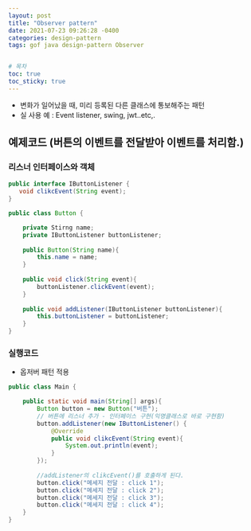 ```yaml
---
layout: post
title: "Observer pattern"
date: 2021-07-23 09:26:28 -0400
categories: design-pattern
tags: gof java design-pattern Observer


# 목차
toc: true  
toc_sticky: true
---
```

- 변화가 일어났을 때, 미리 등록된 다른 클래스에 통보해주는 패턴
- 실 사용 예 : Event listener, swing, jwt..etc,.

## 예제코드 (버튼의 이벤트를 전달받아 이벤트를 처리함.)

### 리스너 인터페이스와 객체
```java
public interface IButtonListener {
   void clikcEvent(String event);
}
```

```java
public class Button {

    private Stirng name;
    private IButtonListener buttonListener;
    
    public Button(String name){
        this.name = name;
    }
    
    public void click(String event){
    	buttonListener.clickEvent(event);
    }
    
    public void addListener(IButtonListener buttonListener){
        this.buttonListener = buttonListener;
    }
}
```
### 실행코드
- 옵저버 패턴 적용
```java
public class Main {

    public static void main(String[] args){
        Button button = new Button("버튼");
        // 버튼에 리스너 추가 - 인터페이스 구현(익명클래스로 바로 구현함)
        button.addListener(new IButtonListener() {
            @Override
            public void clikcEvent(String event){
                System.out.println(event);  
            }
        });
        
        //addListener의 clikcEvent()를 호출하게 된다.
        button.click("메세지 전달 : click 1");
        button.click("메세지 전달 : click 2");
        button.click("메세지 전달 : click 3");
        button.click("메세지 전달 : click 4");
    }
}
```





